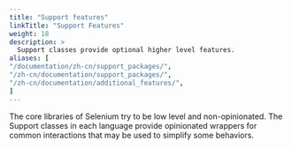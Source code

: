 ```yaml
---
title: "Support features"
linkTitle: "Support Features"
weight: 18
description: >
  Support classes provide optional higher level features.
aliases: [
"/documentation/zh-cn/support_packages/",
"/zh-cn/documentation/support_packages/",
"/zh-cn/documentation/additional_features/",
]
---
```


The core libraries of Selenium try to be low level and non-opinionated.
The Support classes in each language provide opinionated wrappers for common interactions
that may be used to simplify some behaviors.
